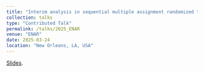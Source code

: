 ```yaml
---
title: "Interim analysis in sequential multiple assignment randomized trials for survival outcomes"
collection: talks
type: "Contributed Talk"
permalink: /talks/2025_ENAR
venue: "ENAR"
date: 2025-03-24
location: "New Orleans, LA, USA"
---
```


[Slides](http://tlwangzi123.github.io/files/ENAR_Presentation.pdf).
